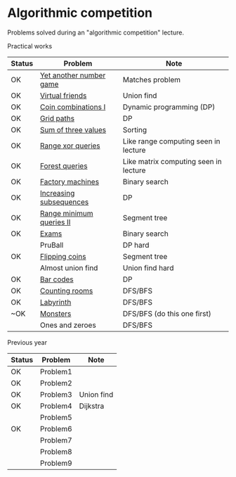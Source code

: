 # Algorithmic competition

Problems solved during an "algorithmic competition" lecture.

Practical works

| Status | Problem                                                                                                                   | Note                                  |
|--------|---------------------------------------------------------------------------------------------------------------------------|---------------------------------------|
| OK     | [Yet another number game](https://www.codechef.com/problems/NUMGAME/)                                                     | Matches problem                       |
| OK     | [Virtual friends](https://open.kattis.com/problems/virtualfriends)                                                        | Union find                            |
| OK     | [Coin combinations I](https://cses.fi/problemset/task/1635)                                                               | Dynamic programming (DP)              |
| OK     | [Grid paths](https://cses.fi/problemset/task/1638/)                                                                       | DP                                    |
| OK     | [Sum of three values](https://cses.fi/problemset/task/1641)                                                               | Sorting                               |
| OK     | [Range xor queries](https://cses.fi/problemset/task/1650)                                                                 | Like range computing seen in lecture  |
| OK     | [Forest queries](https://cses.fi/problemset/task/1652/)                                                                   | Like matrix computing seen in lecture |
| OK     | [Factory machines](https://cses.fi/problemset/task/1620)                                                                  | Binary search                         |
| OK     | [Increasing subsequences](https://cses.fi/problemset/task/1145/)                                                          | DP                                    |
| OK     | [Range minimum queries II](https://cses.fi/problemset/task/1649/)                                                         | Segment tree                          |
| OK     | [Exams](https://codeforces.com/contest/732/problem/D)                                                                     | Binary search                         |
|        | PruBall                                                                                                                   | DP hard                               |
| OK     | [Flipping coins](https://www.codechef.com/problems/FLIPCOIN)                                                              | Segment tree                          |
|        | Almost union find                                                                                                         | Union find hard                       |
| OK     | [Bar codes](https://onlinejudge.org/index.php?option=com_onlinejudge&Itemid=8&category=24&page=show_problem&problem=1662) | DP                                    |
| OK     | [Counting rooms](https://cses.fi/problemset/task/1192/)                                                                   | DFS/BFS                               |
| OK     | [Labyrinth](https://cses.fi/problemset/task/1193/)                                                                        | DFS/BFS                               |
| ~OK    | [Monsters](https://cses.fi/problemset/task/1194/)                                                                         | DFS/BFS (do this one first)           |
|        | Ones and zeroes                                                                                                           | DFS/BFS                               |


Previous year

| Status | Problem  | Note       |
|--------|----------|------------|
| OK     | Problem1 |            |
| OK     | Problem2 |            |
| OK     | Problem3 | Union find |
| OK     | Problem4 | Dijkstra   |
|        | Problem5 |            |
| OK     | Problem6 |            |
|        | Problem7 |            | 
|        | Problem8 |            | 
|        | Problem9 |            | 